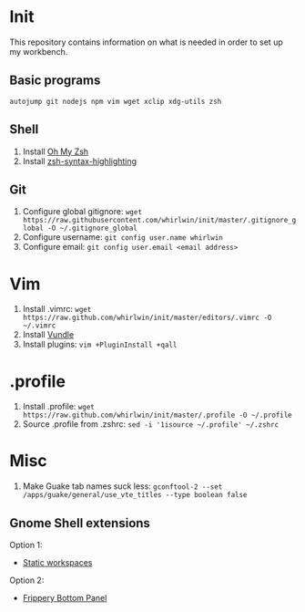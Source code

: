 # Init
This repository contains information on what is needed in order to set up my
workbench.

## Basic programs
    autojump git nodejs npm vim wget xclip xdg-utils zsh

## Shell
1. Install [Oh My Zsh](https://github.com/robbyrussell/oh-my-zsh)
2. Install [zsh-syntax-highlighting](https://github.com/zsh-users/zsh-syntax-highlighting)

## Git
1. Configure global gitignore: `wget https://raw.githubusercontent.com/whirlwin/init/master/.gitignore_global -O ~/.gitignore_global`
2. Configure username: `git config user.name whirlwin`
3. Configure email: `git config user.email <email address>`

# Vim
1. Install .vimrc: `wget https://raw.github.com/whirlwin/init/master/editors/.vimrc -O ~/.vimrc`
2. Install [Vundle](https://github.com/VundleVim/Vundle.vim)
3. Install plugins: `vim +PluginInstall +qall`

# .profile
1. Install .profile: `wget https://raw.github.com/whirlwin/init/master/.profile -O ~/.profile`
2. Source .profile from .zshrc: `sed -i '1isource ~/.profile' ~/.zshrc`

# Misc
1. Make Guake tab names suck less: `gconftool-2 --set /apps/guake/general/use_vte_titles --type boolean false`

## Gnome Shell extensions
Option 1:
- [Static workspaces](https://extensions.gnome.org/extension/484/workspace-grid/)

Option 2:
- [Frippery Bottom Panel](https://extensions.gnome.org/extension/3/bottom-panel/)

